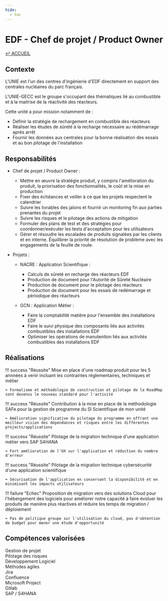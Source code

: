 ```yaml
---
hide:
  - toc
---
```


# EDF - Chef de projet / Product Owner

[↩ ACCUEIL](../index.md)

## Contexte

L'UNIE est l'un des centres d'ingénierie d'EDF directement en support des centrales nucléaires du parc français.

L'UNIE-GECC est le groupe s'occupant des thématiques lié au combustible et à la maitrise de la réactivité des réacteurs.

Cette unité a pour mission notamment de :

- Définir la stratégie de rechargement en combustible des réacteurs
- Réaliser les études de sûreté à la recharge nécessaire au rédémarrage après arrêt
- Fournir les données aux centrales pour la bonne réalisation des essais et au bon pilotage de l'installation

## Responsabilités

- Chef de projet / Product Owner :
    - Mettre en œuvre la stratégie produit, y compris l'amélioration du produit, la priorisation des fonctionnalités, le coût et la mise en production
    - Fixer des échéances et veiller à ce que les projets respectent le calendrier
    - Suivre les livrables des jalons et fournir un monitoring fin aux parties prenantes du projet
    - Suivre les risques et le pilotage des actions de mitigation
    - Formuler des plans de test et des stratégies pour coordonner/exécuter les tests d'acceptation pour les utilisateurs
    - Gérer et résoudre les escalades de produits signalées par les clients et en interne. Équilibrer la priorité de résolution de problème avec les engagements de la feuille de route.

- Projets :
    - NACRE : Application Scientifique :
        - Calculs de sûreté en recharge des réacteurs EDF
        - Production de document pour l'Autorité de Sûreté Nucléaire
        - Production de document pour le pilotage des réacteurs
        - Production de document pour les essais de redémarrage et périodique des réacteurs

    - GCN : Application Métier :
        - Faire la comptabilité matière pour l'ensemble des installations EDF
        - Faire le suivi physique des composants liés aux activités combustibles des installations EDF
        - Optimiser les opérations de manutention liés aux activités combustibles des installations EDF

## Réalisations

!!! success "Réussite"
    Mise en place d'une roadmap produit pour les 5 annnées à venir incluant les contraintes réglementaires, techniques et métier

    ➡️ Formalisme et méthodologie de construction et pilotage de la RoadMap sont devenus le nouveau standard pour l'activité

!!! success "Réussite"
    Contribution à la mise en place de la méthodologie SAFe pour la gestion de programme du SI Scientifique de mon unité

    ➡️ Amélioration significative du pilotage du programme en offrant une meilleur vision des dépendances et risques entre les différentes projects/applications

!!! success "Réussite"
    Pilotage de la migration technique d'une application métier vers SAP S4HANA

    ➡️ Fort amélioration de l'UX sur l'application et réduction du nombre d'erreur

!!! success "Réussite"
    Pilotage de la migration technique cybersécurité d'une application scientifique

    ➡️ Sécurisation de l'application en conservant la disponibilité et en minimisant les impacts utilisateurs

!!! failure "Echec"
    Proposition de migration vers des solutions Cloud pour l'hébergement des logiciels pour améliorer notre capacité à faire évoluer les produits de manière plus réactives et réduire les temps de migration / déploiement

    ➡️ Pas de politique groupe sur l'utilisation du cloud, pas d'obtention de budget pour mener une étude d'opportunité

## Compétences valorisées

<div class="skill-item-block">
    <span class="skill-item-text">Gestion de projet</span>
</div>

<div class="skill-item-block">
    <span class="skill-item-text">Pilotage des risques</span>
</div>

<div class="skill-item-block">
    <span class="skill-item-text">Développement Logiciel</span>
</div>

<div class="skill-item-block">
    <span class="skill-item-text">Méthodes agiles</span>
</div>

<div class="skill-item-block">
    <span class="skill-item-text">Jira</span>
</div>

<div class="skill-item-block">
    <span class="skill-item-text">Confluence</span>
</div>

<div class="skill-item-block">
    <span class="skill-item-text">Microsoft Project</span>
</div>

<div class="skill-item-block">
    <span class="skill-item-text">Gitlab</span>
</div>

<div class="skill-item-block">
    <span class="skill-item-text">SAP / S4HANA</span>
</div>